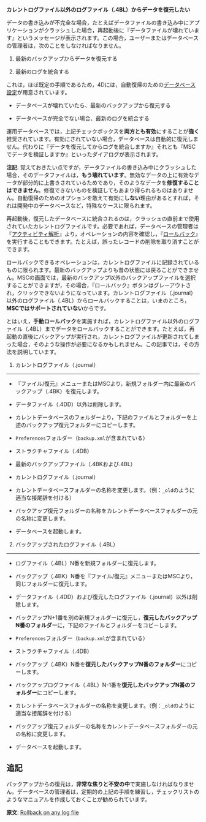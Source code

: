 **カレントログファイル以外のログファイル（.4BL）からデータを復元したい**

データの書き込みが不完全な場合，たとえばデータファイルの書き込み中にアプリケーションがクラッシュした場合，再起動後に『データファイルが壊れています』というメッセージが表示されます。この場合，ユーザーまたはデータベースの管理者は，次のことをしなければなりません。

1. 最新のバックアップからデータを復元する

2. 最新のログを統合する

これは，ほぼ既定の手順であるため，4Dには，自動復帰のための[データベース設定](http://doc.4d.com/4Dv14/4D/14.3/Configuration-of-backup-settings.300-1705434.ja.html)が用意されています。

* データベースが壊れていたら、最新のバックアップから復元する

* データベースが完全でない場合、最新のログを統合する

運用データベースでは，上記チェックボックスを**両方とも有効**にすることが**強く**推奨されています。有効にされていない場合，データベースは自動的に復元しません。代わりに『データを復元してからログを統合しますか』それとも『MSCでデータを検証しますか』といったダイアログが表示されます。

**注記**: 覚えておきたい点ですが，データファイルの書き込み中にクラッシュした場合，そのデータファイルは，**もう壊れています**。無効なデータの上に有効なデータが部分的に上書きされているためであり，そのようなデータを**修復することはできません**。修復できないものを検証してもあまり得られるものはありません。自動復帰のためのオプションを敢えて有効に**しない**理由があるとすれば，それは開発中のデータベースなど，特殊なケースに限られます。

再起動後，復元したデータベースに統合されるのは，クラッシュの直前まで使用されていたカレントログファイルです。必要であれば，データベースの管理者は『[アクティビティ解析](http://doc.4d.com/4Dv14/4D/14.3/Activity-analysis-page.300-1705429.ja.html)』より，オペレーションの内容を確認し，『[ロールバック](http://doc.4d.com/4Dv14/4D/14.3/Rollback-page.300-1705423.ja.html)』を実行することもできます。たとえば，誤ったレコードの削除を取り消すことができます。

ロールバックできるオペレーションは，カレントログファイルに記録されているものに限られます。最新のバックアップよりも昔の状態には戻ることができません。MSCの画面では，最新のバックアップ以外のバックアップファイルを選択することができますが，その場合，『ロールバック』ボタンはグレーアウトされ，クリックできないようになっています。カレントログファイル（.journal）以外のログファイル（.4BL）からロールバックすることは，いまのところ，**MSCではサポートされていない**からです。

とはいえ，**手動ロールバック**を実施すれば，カレントログファイル以外のログファイル（.4BL）までデータをロールバックすることができます。たとえば，再起動の直後にバックアップが実行され，カレントログファイルが更新されてしまった場合，そのような操作が必要になるかもしれません。この記事では，その方法を説明しています。

1. カレントログファイル（.journal）
---

* 『ファイル/復元』メニューまたはMSCより，新規フォルダー内に最新のバックアップ（.4BK）を復元します。

 * データファイル（.4DD）以外は削除します。
* カレントデータベースのフォルダーより，下記のファイルとフォルダーを上述のバックアップ復元フォルダーにコピーします。

 * ```Preferences```フォルダー（```backup.xml```が含まれている）
 * ストラクチャファイル（.4DB）
 * 最新のバックアップファイル（.4BKおよび.4BL）
 * カレントログファイル（.journal）
* カレントデータベースフォルダーの名称を変更します。（例：```_old```のように適当な接尾辞を付ける）

* バックアップ復元フォルダーの名称をカレントデータベースフォルダーの元の名称に変更します。

* データベースを起動します。

2. バックアップされたログファイル（.4BL）
---

* ログファイル（.4BL）N番を新規フォルダーに復元します。

* バックアップ（.4BK）N番を『ファイル/復元』メニューまたはMSCより，同じフォルダーに復元します。

 *  データファイル（.4DD）および復元したログファイル（.journal）以外は削除します。

* バックアップN+1番を別の新規フォルダーに復元し，**復元したバックアップN番のフォルダー**に，下記のファイルとフォルダーをコピーします。

 * ```Preferences```フォルダー（```backup.xml```が含まれている）
 * ストラクチャファイル（.4DB）

* バックアップ（.4BK）N番を**復元したバックアップN番のフォルダー**にコピーします。

* バックアップログファイル（.4BL）N-1番を**復元したバックアップN番のフォルダー**にコピーします。

* カレントデータベースフォルダーの名称を変更します。（例：```_old```のように適当な接尾辞を付ける）

* バックアップ復元フォルダーの名称をカレントデータベースフォルダーの元の名称に変更します。

* データベースを起動します。

追記
---
バックアップからの復元は，**非常な焦りと不安の中**で実施しなければなりません。データベースの管理者は，定期的の上記の手順を練習し，チェックリストのようなマニュアルを作成しておくことが勧められています。

**原文**: [Rollback on any log file](http://taow.4d.com/Rollback-on-any-log-file/tips.56849281.en.html)
